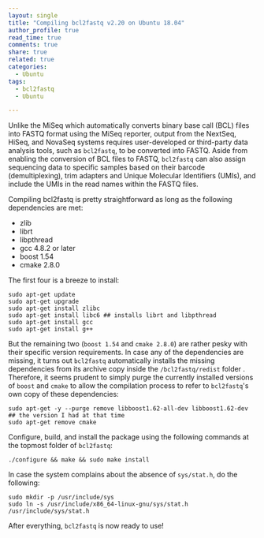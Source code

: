 ```yaml
---
layout: single
title: "Compiling bcl2fastq v2.20 on Ubuntu 18.04"
author_profile: true
read_time: true
comments: true
share: true
related: true
categories:
  - Ubuntu
tags:
  - bcl2fastq
  - Ubuntu

---
```


Unlike the MiSeq which automatically converts binary base call (BCL) files into FASTQ format using the MiSeq reporter, output from the NextSeq, HiSeq, and NovaSeq systems requires user-developed or third-party data analysis tools, such as ```bcl2fastq```, to be converted into FASTQ. Aside from enabling the conversion of BCL files to FASTQ, ```bcl2fastq``` can also assign sequencing data to specific samples based on their barcode (demultiplexing), trim adapters and Unique Molecular Identifiers (UMIs), and include the UMIs in the read names within the FASTQ files.

<!-- readmore -->

Compiling bcl2fastq is pretty straightforward as long as the following dependencies are met:

* zlib
* librt
* libpthread
* gcc 4.8.2 or later
* boost 1.54
* cmake 2.8.0

The first four is a breeze to install:

```
sudo apt-get update
sudo apt-get upgrade
sudo apt-get install zlibc
sudo apt-get install libc6 ## installs librt and libpthread
sudo apt-get install gcc
sudo apt-get install g++
```

But the remaining two (```boost 1.54``` and ```cmake 2.8.0```) are rather pesky with their specific version requirements. In case any of the dependencies are missing, it turns out ```bcl2fastq``` automatically installs the missing dependencies from its archive copy inside the ```/bcl2fastq/redist``` folder . Therefore, it seems prudent to simply purge the currently installed versions of ```boost``` and ```cmake``` to allow the compilation process to refer to ```bcl2fastq```'s own copy of these dependencies:

```
sudo apt-get -y --purge remove libboost1.62-all-dev libboost1.62-dev ## the version I had at that time 
sudo apt-get remove cmake 
```

Configure, build, and install the package using the following commands at the topmost folder of ```bcl2fastq```:

```
./configure && make && sudo make install
```

In case the system complains about the absence of ```sys/stat.h```, do the following:

```
sudo mkdir -p /usr/include/sys
sudo ln -s /usr/include/x86_64-linux-gnu/sys/stat.h /usr/include/sys/stat.h

```

After everything, ```bcl2fastq``` is now ready to use!